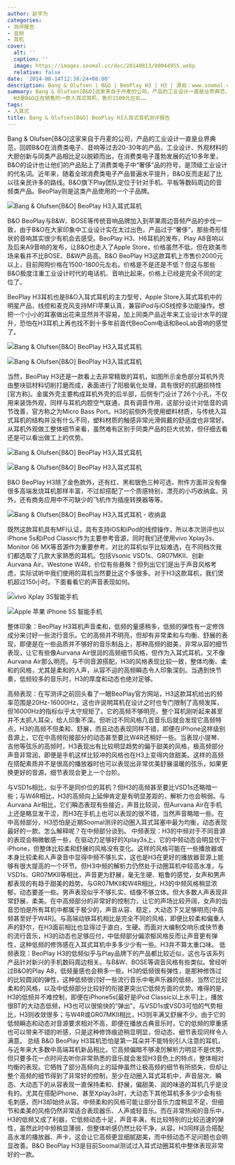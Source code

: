 ```yaml
---
author: 赵宇为
categories:
- 测评报告
- 音频
- 耳机
cover:
  alt: ''
  caption: ''
  image: https://images.soomal.cc/doc/20140813/00044955.webp
  relative: false
date: '2014-08-14T12:38:24+08:00'
description: Bang & Olufsen | B&O | BeoPlay H3 | H3 | 源自：www.soomal.com | 版权：原创 |  平均/总评分：09.48/1100
summary: Bang & Olufsen[B&O]这家来自于丹麦的公司，产品的工业设计一直是业界典范，回顾B&O在消费类电子、音响过去20-30年的产品，外形工业设计、外观材料的大胆创新与同类产品相比足以脱颖而出，B&O就是顶级工业设计的代名词。BeoPlay
  H3是B&O正在销售的一款入耳式耳机，售价1500元左右……
tags:
- 入耳式
title: Bang & Olufsen[B&O] BeoPlay H3入耳式耳机测评报告
---
```


Bang & Olufsen[B&O]这家来自于丹麦的公司，产品的工业设计一直是业界典范，回顾B&O在消费类电子、音响等过去20-30年的产品，工业设计、外观材料的大胆创新与同类产品相比足以脱颖而出，在消费类电子蓬勃发展的近10多年里，B&O的设计也让他们的产品贴上了消费类电子中“奢侈”品的符号，是顶级工业设计的代名词。近年来，随着全球消费类电子产品普遍水平提升，B&O反而走起了比以往亲民许多的路线。B&O旗下Play团队定位于针对手机、平板等数码周边的音频类产品。BeoPlay则是这类产品使用的一个子品牌。



![Bang & Olufsen[B&O] BeoPlay H3入耳式耳机](https://images.soomal.cc/doc/20140729/00044499.webp)



B&O BeoPlay与B&W、BOSE等传统音响品牌加入到苹果周边音频产品的步伐一致，由于B&O在大家印象中工业设计实在太过出色，产品过于“奢侈”，那些奇形怪状的音响其实很少有机会去感受。BeoPlay H3、H6耳机的发布，Play A8音响以及后来A9音响的发布，让B&O也走入了Apple Store，价格虽然不低，但在欧美市场来看并不比BOSE、B&W产品高。B&O BeoPlay H3这款耳机上市售价2000元以上，目前网购价格在1500-1800元左右。价格是不是还是不低？但这与那些B&O极度注重工业设计时代的电话机、音响比起来，价格上已经是完全不同的定位了。



BeoPlay H3耳机也是B&O入耳式耳机的主力型号，Apple Store入耳式耳机中的明星产品，线控和麦克风支持MFI苹果认真，兼容iPod与iOS线控多功能操作。想把一个小小的耳塞做出花来显然并不容易，加上同类产品近年来工业设计水平的提升，恐怕在H3耳机上再也找不到十多年前首代BeoCom电话和BeoLab音响的感觉了。



![Bang & Olufsen[B&O] BeoPlay H3入耳式耳机](https://images.soomal.cc/doc/20140729/00044489.webp)



![Bang & Olufsen[B&O] BeoPlay H3入耳式耳机](https://images.soomal.cc/doc/20140729/00044491.webp)



当然，BeoPlay H3还是一款看上去非常精致的耳机，如图所示金色部分耳机外壳由整块铝材料切削打磨而成，表面进行了阳极氧化处理，具有很好的抗磨损特性[官方称]。金属外壳主要构成耳机外壳的后半部，后侧专门设计了26个小孔，不仅用来装饰外观，同样与耳机内腔空气联通，具有调音作用，这部分设计对低音的调节改善，官方称之为Micro Bass Port。H3的前侧外壳使用塑料材质，与传统入耳式耳机的结构并没有什么不同，塑料材质的触感非常光滑佩戴的舒适度也非常好。从耳机外观做工整体细节来看，虽然难有区别于同类产品的巨大优势，但仔细去看还是可以看出做工上的优势。



![Bang & Olufsen[B&O] BeoPlay H3入耳式耳机](https://images.soomal.cc/doc/20140729/00044494_01.webp)



![Bang & Olufsen[B&O] BeoPlay H3入耳式耳机](https://images.soomal.cc/doc/20140729/00044495_01.webp)



B&O BeoPlay H3除了金色款外，还有红、黑和银色三种可选，附件方面并没有像很多高端发烧耳机那样丰富，不过却搭配了一个质感特别，漂亮的小巧收纳盒。另外，还有商务应用中不可缺少的飞机作为插座转换器等等。



![Bang & Olufsen[B&O] BeoPlay H3入耳式耳机 - 收纳盒](https://images.soomal.cc/doc/20140729/00044500.webp)



既然这款耳机具有MFI认证，具有支持iOS和iPod的线控操作，所以本次测评也以iPhone 5s和iPod Classic作为主要参考音源，同时我们还使用vivo Xplay3s、Monitor 06 MX等音源作为重要参考。对比的耳机似乎比较难选，在不同档次我们都选取了几款大家熟悉的耳机。包括Vsonic VSD1s、GR07MKII、创新Aurvana Air、Westone W4R，价位有些悬殊？但列出它们是出于声音风格考虑，实际试听中我们使用的耳机当然要比这个多很多。对于H3这款耳机，我们煲机超过150小时。下面看看它的声音表现如何。



![vivo Xplay 3S智能手机](https://images.soomal.cc/doc/20140121/00039805_01.webp)



![Apple 苹果 iPhone 5S 智能手机](https://images.soomal.cc/doc/20131011/00036174_01.webp)



整体印象：BeoPlay H3耳机声音柔和，低频的量感稍多，低频的弹性有一定修饰成分来讨好一些流行音乐。它的高频并不明亮，但却有非常柔和与均衡、舒展的表现，即便是在一些品质并不够好的音乐制品上，那种高频的甜美，非常从容的细节表现，让它有些像Aurvana Air很润的高频细节风格，但作为入耳式耳机，又不像Aurvana Air那么明亮。与不同音源搭配，H3的风格表现比较一致，整体均衡、柔和的风格，尤其是柔和的人声，从容不迫的高频瞬态令人印象深刻。当遇到快节奏，低频较多的音乐时，H3的厚度和动态也绝对足够。



高频表现：在写测评之前回头看了一眼BeoPlay官方网站，H3这款耳机给出的频率范围是20Hz-16000Hz，这也许说明耳机在设计之时也专门限制了高频发挥，但16000Hz的指标似乎太守规矩了。它的高频不够明亮，整个耳机刚听起来甚至并不太抓人耳朵，给人印象不深。但听过不同风格几首音乐后就会发现它高频特点，H3的高频不但柔和、舒展，而且动态表现同样不错，即便在iPhone这样级别音源上，它在中高频衔接部分的动态甚至要比W4R还稍好一些。当表现小提琴、吉他等弦乐的高频时，H3表现出有比较明显趋势的偏于甜美的风格，极高频部分声音非常润，即便是手机这样比较冲的风格也在H3上变得内敛甜美。这样的高频在搭配素质并不是很高的播放器时也可以表现出非常优美舒展温暖的弦乐，如果更换更好的音源，细节表现会更上一个台阶。

与VSD1s相比，似乎不是同价位的耳机？但H3的高频甚至要比VSD1s还略暗一些；与W4R相比，H3的高频向上延伸肯定是有明显差距的，解析力也会稍弱。与Aurvana Air相比，它们瞬态表现有些接近，声音比较润，但Aurvana Air在手机上还是略显发干涩，而H3在手机上也可以表现的很不错，当然声音略暗一些。在中高频部分，H3恐怕是近期Soomal测评的动圈入耳式耳塞中最为均衡，动态表现最好的一款。怎么解释呢？在中频部分谈到。
中频表现：H3的中频对于不同音源的表现会稍微敏感一些，在驱动力足够好的Xplay3s上，它的中频动态会明显优于iPhone，但整体比较柔和舒展的风格没有变化。这样的风格可能在一些播放器或本身比较柔和人声录音中显得中频不够扎实，这也是H3在更好的播放器音源上能够有很大提高的一个环节。但H3中频的解析力仍然处于动圈耳机中较高水准，与VSD1s、GR07MKII等相比，声音更为舒展，毫无生硬、粗鲁的感觉，女声和男声都表现的有趋于甜美的趋势。与GR07MKII和W4R相比，H3的中频风格稍显浓郁，动态要差一些。男声表现似乎不够扎实、结像不够立体。但大多数人声表现非常舒展，柔美。在中高频部分的非常好的控制力，让它的声场比较开阔，女声的齿音恐怕是所有耳机中都属于极少的，声音从容、稳定，大动态下又足够明亮[中高频甚至好于W4R]。与高端动铁耳机相比是完全不同的风格，即便比较柔和偏重人声的舒尔，在H3面前相比也显得过于直白，生硬。而面对大编制交响乐或快节奏的流行音乐，H3的动态也足够应付，中低频部分偏浓郁风格反而让声音更有弹性，这种低频的修饰感在入耳式耳机中多多少少有一些。H3并不算太重口味。
低频表现：BeoPlay H3的低频似乎与Play品牌下的产品都比较近似，这也与该系列产品针对新兴的手机数码周边相关。与B&W、BOSE等调音风格有些类似。曾经听过B&O的Play A8，低频量感也会稍多一些。H3的低频很有弹性，是那种修饰过的比较圆润的弹性，这种低频很讨好一些流行音乐中电声乐器的低频，当然它比较柔和的风格，以及中低频部分比较好的衔接更突出它低频方面的优势。难得的是，H3的低频并不难控制，即便在iPhone5s[最好是iPod Classic以上水平]上，播放很BT的大动态低频，H3也可以很愉快的“弹出”。与VSD1s或VSD3可怕的气势相比，H3则收敛很多；与W4R或GR07MKII相比，H3则丰满又舒展不少。由于它的低频瞬态和动态对音源要求相对不高，即便在播放古典音乐时，它的低频的厚重感也可以带来不错的听感，只是这种修饰痕迹稍显明显，但动态、细节表现同样令人满意。
总结
B&O BeoPlay H3耳机恐怕是第一耳朵并不能特别引人注意的耳机，与近年来大多数中高端耳机新品相比，它高频偏暗不够凌厉解析力明显不是优势。但只要多花一点时间去听你非常熟悉的音乐就会发现H3音色上的特点，整体相对均衡的表现。它牺牲了部分高频向上的延伸虽然让极高频的细节有所损失，但却让整个高频的细节得到了非常好的控制，至少在动圈入耳式耳机中，声音层次、瞬态、大动态下的从容表现一直保持柔和、舒展，偏甜美、润的味道的耳机几乎是没有的。尤其在搭配iPhone、甚至Xplay3s时，大动态下其他耳机多多少少会有些毛刺感，而H3却始终从容。中频柔和的风格可能让部分音乐力度稍显不足，但细节和柔美的风格仍然非常适合表现器乐、人声或轻音乐。而在非常热闹的音乐中，H3的低频又成了利器，它低频动态十足，声音丰满，有比较特别的比较迅速的弹性，虽然此时中频稍显薄弱，但整体听感仍然比较干净，从容。H3同样适合搭配高水准的播放器、声卡，这会让它高频更显细腻甜美，而中频动态不足问题也会明显改善。B&O BeoPlay H3是目前Soomal测试过入耳式动圈耳机中整体表现非常好的一款。